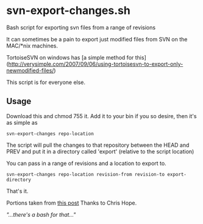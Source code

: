 svn-export-changes.sh
=====================

Bash script for exporting svn files from a range of revisions

It can sometimes be a pain to export just modified files from SVN on the MAC/*nix machines. 

TortoiseSVN on windows has [a simple method for this]
(http://verysimple.com/2007/09/06/using-tortoisesvn-to-export-only-newmodified-files/)

This script is for everyone else.

Usage
--

Download this and chmod 755 it. Add it to your bin if you so desire, then it's as simple as 

`svn-export-changes repo-location`

The script will pull the changes to that repository between the HEAD and PREV and put it in a directory called 'export' (relative to the script location)

You can pass in a range of revisions and a location to export to.

`svn-export-changes repo-location revision-from revision-to export-directory`

That's it.

Portions taken from [this post](http://www.electrictoolbox.com/subversion-export-changed-files-cli/) Thanks to Chris Hope.




*"...there's a bash for that..."*
